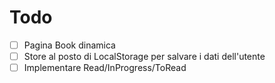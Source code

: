 # Todo

- [ ] Pagina Book dinamica
- [ ] Store al posto di LocalStorage per salvare i dati dell'utente
- [ ] Implementare Read/InProgress/ToRead
